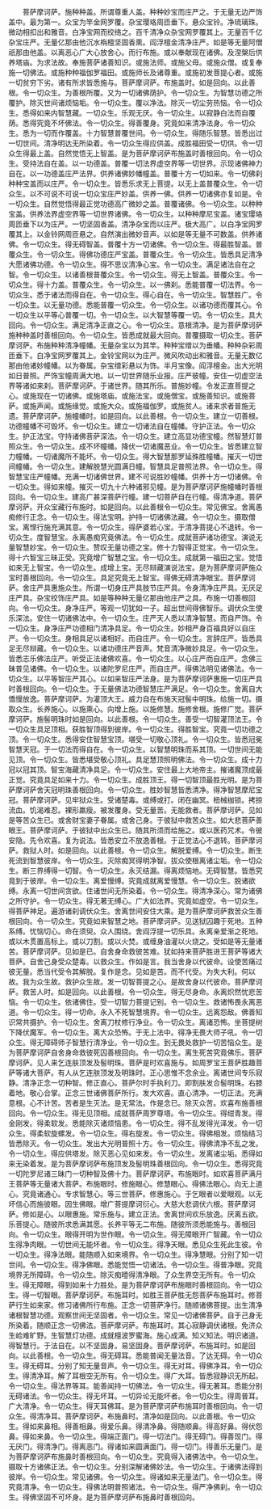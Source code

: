 <!-- { "loadSidebar": true } -->
　　菩萨摩诃萨。施种种盖。所谓尊重人盖。种种妙宝而庄严之。于无量无边严饰盖中。最为第一。众宝为竿金网罗覆。杂宝璎珞周匝垂下。悬众宝铃。净琉璃珠。微动相扣出和雅音。白净宝网而绞络之。百千清净众杂宝网罗覆其上。无量百千亿杂宝庄严。无量亿那由他沉水栴檀坚固香熏。阎浮檀金清净庄严。如是等无量阿僧祇那由他盖。以离恶心广大心放舍心。而行布施。或以奉献现在诸佛。及涅槃后供养塔庙。为求法故。奉施菩萨诸善知识。或施法师。或施父母。或施众僧。或复奉施一切佛法。或施种种福伽罗福田。或施师长及诸尊重。或施初发菩提心者。或施一切贫穷下劣。诸有所求皆悉施与。菩萨摩诃萨。布施盖时。如是回向。以此善根。令一切众生。为善根所覆。又为一切诸佛荫护。令一切众生。为智慧功德之所覆护。除灭世间诸烦恼垢。令一切众生。覆以净法。除灭一切尘劳热恼。令一切众生。悉得如来内智慧藏。一切众生。乐观无厌。令一切众生。以寂静白法而自覆荫。悉得究竟不坏佛法。令一切众生。得善覆身。究竟如来清净法身。令一切众生。悉为一切而作覆盖。十力智慧普覆世间。令一切众生。得随乐智慧。皆悉出过一切世间。清净明达无所染着。令一切众生得应供盖。成胜福田受一切供。令一切众生得最上盖。自然觉悟无上智盖。是为菩萨摩诃萨布施盖时善根回向。令一切众生。受持法自在盖。以一功德盖。普覆一切法界虚空界等一切世界。示现诸佛神力自在。以一功德盖庄严法界。供养诸佛妙幡幢盖。普覆十方一切如来。令一切佛刹种种宝盖而以庄严。令一切众生。皆悉乐求无上菩提。以无上盖普覆众生。令一切众生。以不可说不可说一切众宝庄严妙盖。供养一佛。供养一切诸佛亦复如是。令一切众生。自然觉悟得最正觉功德高广微妙之盖。普覆诸佛。令一切众生。以种种宝盖。供养法界虚空界等一切世界诸佛。令一切众生。以种种摩尼宝盖。诸宝璎珞周匝垂下以为庄严。一切坚固香盖。清净杂宝而以庄严。极大高广。以白净宝网罗覆其上。以金铃网周匝悬之。自然演出微妙音声。以如是等无量不可数盖。供养诸佛。令一切众生。得无碍智盖。普覆十方一切诸佛。令一切众生。得最胜智盖。普覆众生。令一切众生。得佛功德庄严宝盖。普覆众生。令一切众生。皆悉具足清净大愿诸佛功德。令一切众生。得不思议清净心宝。令一切众生。满足诸法自在之智。令一切众生。以诸善根普覆众生。令一切众生。得无上智盖。普覆众生。令一切众生。得十力盖。普覆众生。令一切众生。以一佛刹。悉能普覆一切法界。令一切众生。悉于诸法而得自在。令一切众生。得心自在。令一切众生。智慧胜广。令一切众生。以无量功德。悉能普覆一切众生。令一切众生。以诸功德而覆其心。令一切众生以平等心普覆一切。令一切众生。以大智慧等覆一切。令一切众生。具大回向。令一切众生。满足清净正直之心。令一切众生。意根清净。是为菩萨摩诃萨施种种盖时善根回向。令一切众生。皆悉成就最大回向。普覆摄取一切众生。菩萨摩诃萨。布施种种清净幢幡。无量杂宝以为其竿。种种宝缯以为垂幡。种种杂彩周匝垂下。白净宝网罗覆其上。金铃宝网以为庄严。微风吹动出和雅音。无量无数亿那由他诸妙幢幡。以为眷属。杂宝缯彩悬以为饰。半月宝像。阎浮檀金。出大光明如日普照。严饰宝幢周满大地。以一切世界随乐业报。庄严彼幢。安住一切虚空法界等诸如来刹。菩萨摩诃萨。于诸世界。随其所乐。普施妙幢。令发正直菩提之心。或施现在一切诸佛。或施塔庙。或施法宝。或施僧宝。或施善知识。或施菩萨。或施声闻。或施缘觉。或施大众。或施福伽罗。或施贫人。诸来求者普施无遗。菩萨摩诃萨。施幢幡时。如是回向。以此善根。令一切众生。建立一切善根。功德幢幡不可毁坏。令一切众生。建立一切诸法自在幢幡。守护正法。令一切众生。护正法宝。守持诸佛菩萨深法。令一切众生。建立高显功德宝幢。然智慧灯普照众生。令一切众生。成不坏幢幡。降伏一切诸魔恶业。令一切众生。皆悉建立智力幢幡。一切诸魔所不能坏。令一切众生。得大智慧那罗延殊胜幢幡。摧灭一切世间幢幡。令一切众生。建解脱慧光圆满日幢。智慧具足普照法界。令一切众生。得智慧宝庄严幢幡。充满一切诸佛世界。建不可说胜妙幢幡。供养十方一切诸佛。令一切众生。得如来幢。摧灭一切九十六种诸邪见幢。是为菩萨摩诃萨施幢幡时善根回向。令一切众生。建高广甚深菩萨行幢。建一切菩萨自在行幢。得清净道。菩萨摩诃萨。开众宝藏行布施时。如是回向。以此善根令一切众生。常见佛宝。舍离愚痴修行正念。令一切众生。得法宝明。护持一切诸佛法藏。令一切众生。摄取僧宝。离悭行施充满其意。令一切众生。得萨婆若心宝。于清净菩提心不退转。令一切众生。度智慧宝。永离愚痴究竟佛法。令一切众生。成就菩萨诸功德宝。演说无量智慧妙宝。令一切众生。赞叹无量功德之宝。修十力智得正觉宝。令一切众生。得十六智宝三昧正受。究竟增广智慧之宝。令一切众生。成就第一福田之宝。觉悟如来无上智宝。令一切众生。成增上宝。无尽辩藏演说法宝。是为菩萨摩诃萨施众宝时善根回向。令一切众生。具足究竟无上智宝。得佛无碍清净眼宝。菩萨摩诃萨。舍庄严具惠施众生。所谓一切身庄严具肢节庄严具。令身清净庄严具。无厌足庄严具。杂宝绞饰庄严具。如是等种种无量亿那由他庄严之具。布施一切善根回向。令一切众生。身净庄严。等观一切犹如一子。超出世间得佛智乐。调伏众生使乐深法。安住一切诸佛法中。令一切众生。庄严天人悉以清净智慧。而自严饰。令一切众生。身净庄严功德相门清净具足。令一切众生。妙相严身百福具好以自庄严。令一切众生。身相具足以诸相好。而自庄严。令一切众生。言辞庄严。皆悉具足无尽辩藏。令一切众生。以诸功德庄严音声。梵音清净微妙具足。令一切众生。皆悉志乐佛法庄严。听受正法诸佛欢喜。令一切众生。以心庄严而自庄严。念佛三昧普见诸佛。令一切众生。以诸陀罗尼庄严。而自庄严。得佛法明见诸佛法。令一切众生。以平等智庄严其心。以如来智庄严法身。是为菩萨摩诃萨惠施一切庄严具时善根回向。令一切众生。于无量佛法功德智慧庄严满足。令一切众生。舍离自大憍慢放逸。菩萨摩诃萨。为灌顶大王。威力自在布施天冠髻中明珠。给施一切。摄取众生。长养施心。以施熏心。向增上施。以施修慧。施修舍根。施修广觉。菩萨摩诃萨。施髻明珠时如是回向。以此善根。令一切众生。善受一切智灌顶法王。令一切众生具足顶相。获胜智顶得到彼岸。令一切众生。得胜智宝。究竟一切功德之顶。令一切众生。悉得安住智慧宝顶。堪受一切敬心顶礼。令一切众生。皆悉冠冕智慧天冠。于一切法而得自在。令一切众生。以智慧明珠而系其顶。一切世间无能见顶。令一切众生。皆悉堪受敬心顶礼。具足慧顶照明佛法。令一切众生。成十力冠以冠其顶。智宝海藏清净具足。令一切众生。安住最上大地帝主。摧诸魔顶成最正觉。究竟具足如来十力。令一切众生。成胜顶王。得一切智顶最胜光明。是为菩萨摩诃萨舍天冠明珠善根回向。令一切众生。胜妙智慧皆悉清净。得净智慧摩尼宝冠。菩萨摩诃萨。见牢狱众生。受诸楚毒。或缚或打。闭在幽冥。杻械枷锁。拷掠流血。饥渴难忍。裸形羸瘦。被发覆身。受无量苦。无能救者。菩萨摩诃萨。见如是等苦众生已。或舍财宝妻子眷属。或舍己身。于彼狱中救苦众生。如大悲菩萨善眼王。菩萨摩诃萨。于彼狱中出众生已。随其所须而给施之。或以医药咒术。令彼安隐。先令欢喜。复为说法。皆悉安立不放逸善根。于正觉法心不退转。菩萨摩诃萨。救狱人时。如是回向。以此善根。令一切众生。解脱爱缚。令一切众生。断生死流到智慧彼岸。令一切众生。灭除痴冥得明净智。拔众使根离诸尘垢。令一切众生。断三界缚得一切智。令一切众生。永灭结漏。得离烦恼地。无碍智慧。皆悉究竟到于彼岸。令一切众生。离爱慢缚。究竟成就离爱慢慧。令一切众生。脱诸欲缚。永离一切世间贪欲。住诸世间无所染着。令一切众生。得清净深心。常为诸佛之所守护。令一切众生。得无著无缚心。广大如法界。究竟如虚空。令一切众生。得菩萨神足。遍游诸刹调伏众生。舍离世间安住大乘。是为菩萨摩诃萨救苦众生善根回向。令一切众生。究竟如来智慧之地。菩萨摩诃萨。见送狱囚趣于死地。五种系缚。忧恼切心。命在须臾。众人围绕。舍阎浮提一切乐具。永离亲爱渐之死地。或以木贯置高标上。或以刀割。或以火焚。或缠身油灌以火烧之。受如是等无量诸苦。菩萨摩诃萨。见如是已。自舍身命救彼苦难。犹如持来菩萨胜进王菩萨等诸大菩萨。自舍己身受众楚毒。以救众生。作如是言。我当舍身以代彼命。设使苦痛过彼无量。悉当代受令其解脱。复作是念。见如是苦。而不代受。为失大利。何以故。我为众生故。救护众生故。发一切智菩提之心。是故舍身以代彼命。菩萨摩诃萨。救苦人时。如是回向。以此善根。令一切众生。得无尽身命。永离炽然忧悲苦恼。令一切众生。依诸佛住。受一切智力菩提记别。令一切众生。救诸怖畏永离恶道。令一切众生。得一切命。永入不死智慧境界。令一切众生。远离怨敌。佛善知识常共摄护。令一切众生。舍离刀杖修行净业。令一切众生。离诸恐怖。坐菩提树下降伏魔军。令一切众生。离大众恐怖。于无上法中。得净无畏大师子吼。令一切众生。得无障碍师子智慧行清净业。令一切众生。到无畏处救护一切苦恼众生。是为菩萨摩诃萨自舍身命救彼死囚善根回向。令一切众生。离生死苦究竟佛乐。菩萨摩诃萨。见人来乞连肤顶发及髻明珠。菩萨是时欢喜施与。如周罗宝王菩萨胜趣菩萨等诸大菩萨。有人从乞连肤顶发及明珠时。正心思惟不念余业。离诸世间专乐寂静。清净正念一切种智。修正直心。菩萨尔时手执利刀。即割肤发合髻明珠。右膝着地。敬心合掌。正念三世诸佛菩萨所行。发大欢喜。直心清净。一切正法。充满意根。心不计苦。苦者是生灭法。是无常法。作是念已。除灭众苦。欢喜布施善根回向。令一切众生。得无见顶相。成就菩萨周罗尊塔。令一切众生。得绀青发。得金刚发。得柔软发。悉能除灭诸烦恼患。令一切众生。得不乱发得光泽发。令一切众生。得柔软旋螺发。令一切众生。得右旋发。令一切众生。得佛相发。烦恼结习皆悉除灭。令一切众生。发出大光明普照十方。令一切众生。得佛清净不乱之发。令一切众生。得应供塔发。除灭恶心见如来发。令一切众生。发离诸尘垢。悉得如来无染着发。是为菩萨摩诃萨布施顶发及髻明珠善根回向。令一切众生。悉得究竟一切陀罗尼诸三昧门一切种智及佛十力。菩萨摩诃萨。布施眼时。如欢喜菩萨满月王菩萨等无量诸大菩萨。布施眼时。修施眼心。修慧眼心。得佛法眼心。向无上道心。究竟诸通心。专求智慧心。等三世菩萨。修惠施心。于乞眼者以爱眼观。以无坏信心而施彼眼。因生佛眼。增广菩提摩诃衍心。大慈大悲调伏六根。菩萨摩诃萨。修如是心。以眼惠施。常乐施与。建立正法。舍离世间欢乐放逸。厌离五欲。乐菩提心。随彼所求悉满其愿。长养平等无二布施。随彼所须悉能施与。善根回向。令一切众生。眼得开明为世作眼。令一切众生。得无障眼开广智藏。令一切众生得净肉眼。一切世间无能坏者。令一切众生。得净天眼。悉见众生死此生彼。令一切众生。得净法眼。能随顺入如来境界。令一切众生。得净慧眼。分别了知一切世间。令一切众生。得净佛眼。悉能觉悟一切诸法。令一切众生。得普净眼。究竟境界无所障碍。令一切众生。除灭痴曀得清净眼。了众生界空无所有。令一切众生。得无障眼。得到如来十力胜处。是为菩萨摩诃萨布施眼时善根回向。令一切众生。得一切智眼。菩萨摩诃萨。布施耳时。如胜王菩萨胜无怨菩萨布施耳时。修菩萨行生如来家。修习诸佛所行布施。正念一切菩萨净行。随顺诸佛菩提。出生清净诸根智慧功德。观察世间无坚固者。令一切众生。常见一切诸佛菩萨。自于己身无所染着。随顺正念一切佛法。菩萨摩诃萨。布施耳时。其心寂静调伏诸根。免济众生崄难旷野。生智慧灯功德。成就檀波罗蜜海。施心成满。知义知法。明识诸道。得智慧行。于法自在。以不坚固身。易坚固身。菩萨摩诃萨。布施耳时。如是回向。以此善根。令一切众生。得无碍耳。悉能普闻无量法音。了达无碍。令一切众生。得无碍耳。分别了知无量音声。令一切众生。得无对耳。得佛净耳。令一切众生。得清净耳。解了耳根空无所有。令一切众生。得广大耳。皆悉寂静识无所起。令一切众生。得法界等耳。能善闻持一切佛法。令一切众生。得无著耳。悉能分别无碍诸法。令一切众生。得无坏耳。一切异论无能坏者。令一切众生。得周普耳。广大清净。令一切众生。得天耳佛耳。是为菩萨摩诃萨布施耳时善根回向。令一切众生。得清净耳。菩萨摩诃萨。布施鼻时。清净如是回向。以此善根。令一切众生。得如来鼻相。得善相鼻。得爱乐鼻。得清净鼻。得随顺鼻。得高好鼻。得伏怨鼻。得如来鼻。令一切众生。得端正面门。得一切法门。得无碍门。得善现门。得无厌门。得清净门。得离恶门。得诸如来圆满面门。得一切门。得善乐无量门。是为菩萨摩诃萨布施鼻时善根回向。令一切众生。究竟得入诸佛法中。令一切众生。摄取十方诸佛正法。令一切众生。分别深解诸佛妙法。令一切众生。于诸佛法得到彼岸。令一切众生。常见诸佛。令一切众生。得诸如来无量法门。令一切众生。得究竟清净。令一切众生。得佛法明普照诸法。令一切众生。得严净佛刹。令一切众生。得佛坚固不可坏身。是为菩萨摩诃萨布施鼻时善根回向。
